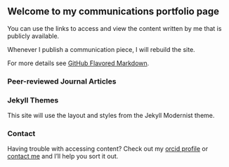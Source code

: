 ## Welcome to my communications portfolio page

You can use the links to access and view the content written by me that is publicly available.

Whenever I publish a communication piece, I will rebuild the site.


For more details see [GitHub Flavored Markdown](https://guides.github.com/features/mastering-markdown/).


### Peer-reviewed Journal Articles

### Jekyll Themes

This site will use the layout and styles from the Jekyll Modernist theme.

### Contact

Having trouble with accessing content? Check out my [orcid profile](https://orcid.org/0000-0002-5180-8048) or [contact me](https://www.linkedin.com/in/jungvari/) and I’ll help you sort it out.

